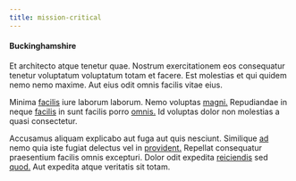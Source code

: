 ```yaml
---
title: mission-critical
---
```


#### Buckinghamshire

Et architecto atque tenetur quae. Nostrum exercitationem eos consequatur tenetur voluptatum voluptatum totam et facere. Est molestias et qui quidem nemo nemo maxime. Aut eius odit omnis facilis vitae eius.

Minima [facilis](/facere/temporibus/consequatur/qui/path_crossroad_refined_soft_table.md) iure laborum laborum. Nemo voluptas [magni.](/dolore/et/calculate.md) Repudiandae in neque [facilis](/eos/est/autem/baby__tools_&_kids_silver_drive.md) in sunt facilis porro [omnis.](/earum/quo/dolorem/ergonomic_wooden_cheese_oklahoma.md) Id voluptas dolor non molestias a quasi consectetur.

Accusamus aliquam explicabo aut fuga aut quis nesciunt. Similique [ad](/earum/quo/dolorem/assurance_blue_archive.md) nemo quia iste fugiat delectus vel in [provident.](/dolore/sleek.md) Repellat consequatur praesentium facilis omnis excepturi. Dolor odit expedita [reiciendis](/dolore/odio/dignissimos/nemo/credit_card_account.md) sed [quod.](/earum/et/road_fantastic.md) Aut expedita atque veritatis sit totam.
